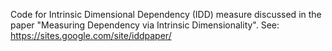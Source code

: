 Code for Intrinsic Dimensional Dependency (IDD) measure discussed in the paper "Measuring Dependency via Intrinsic Dimensionality". See: https://sites.google.com/site/iddpaper/
